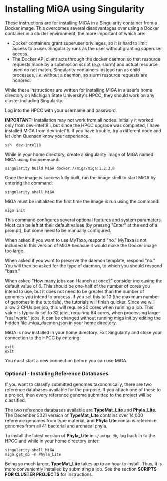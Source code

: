 # Installing MiGA using Singularity

These instructions are for installing MiGA in a Singularity container from a Docker image. This overcomes several disadvantages over using a Docker container in a cluster environment, the more important of which are:

* Docker containers grant superuser privileges, so it is hard to limit access to a user. Singularity runs as the user without granting superuser access.
* The Docker API client acts through the docker daemon so that resource requests made by a submission script \(*e.g.* slurm\) and actual resource used do not match. Singularity containers instead run as child processes, *i.e*. without a daemon, so slurm resource requests are honored. 

While these instructions are written for installing MiGA in a user's home directory on Michigan State University's HPCC, they should work on any cluster including Singularity.

Log into the HPCC with your username and password.

**IMPORTANT:** Installation may not work from all nodes. Initially it worked only from dev-intel18.i, but since the HPCC upgrade was completed, I have installed MiGA from dev-intel16. If you have trouble, try a different node and let John Quensen know your experience.

```text
ssh  dev-intel18
```

While in your home directory, create a singularity image of MiGA named MiGA using the command:

```text
singularity build MiGA docker://miga/miga:1.2.3.0
```

Once the image is successfully built, run the image shell to start MiGA by entering the command:

```text
singularity shell MiGA
```

MiGA must be initialized the first time the image is run using the command:

```text
miga init
```

This command configures several optional features and system parameters. Most can be left at their default values (by pressng "Enter" at the end of a prompt), but some need to be manually configured. 

When asked if you want to use MyTaxa, respond "no." MyTaxa is not included in this version of MiGA becasue it would make the Docker image too large.  

When asked if you want to preserve the daemon template, respond "no." 
You will then be asked for the type of daemon, to which you should respond "bash."  

When asked "How many jobs can I launch at once?" consider increasing the default value of 6. This should be one-half of the number of cores you intend to use, but it does not need to be greater than the number of genomes you intend to process. If you set this to 10 (the maximum number of genomes in the tutorials), the tutorials will finish quicker. Since we will allow 2 CPUs per job, this will require 20 cores when running a job. This value is typically set to 32 jobs, requiring 64 cores, when processing larger "real world" jobs. It can be changed without running miga init by editing the hidden file .miga_daemon.json in your home directory.  

MiGA is now installed in your home directory. Exit Singularity and close your connection to the HPCC by entering:

```
exit
exit
```

You must start a new connection before you can use MiGA.

### Optional - Installing Reference Databases

If you want to classify submitted genomes taxonomically, there are two reference databases available for the purpose. If you attach one of these to a project, then every reference genome submitted to the project will be classified.

The two reference databases available are **TypeMat\_Lite** and **Phyla\_Lite**. The December 2021 version of **TypeMat\_Lite** contains over 14,000 reference genomes from type material, and **Phyla Lite** contains reference genomes from all 41 bacterial and archaeal phyla. 

To install the latest version of **Phyla\_Lite** in `~/.miga_db`, log back in to the HPCC and while in your home directory enter:

```
singularity shell MiGA
miga get_db -n Phyla_Lite
```

Being so much larger, **TypeMat\_Lite** takes up to an hour to install. Thus, it is more conveniently installed by submitting a job. See the section **SCRIPTS FOR CLUSTER PROJECTS** for instructions.

